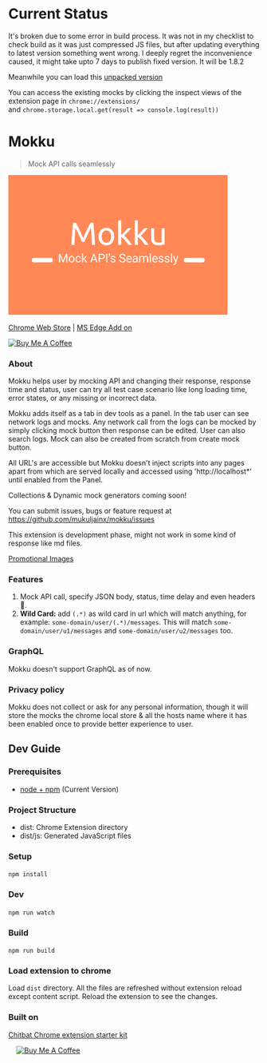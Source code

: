 # Current Status

It's broken due to some error in build process. It was not in my checklist to check build as it was just compressed JS files, but after updating everything to latest version something went wrong. I deeply regret the inconvenience caused, it might take upto 7 days to publish fixed version. It will be 1.8.2

Meanwhile you can load this [unpacked version](https://github.com/mukuljainx/Mokku/blob/master/mokku-1.8.2.zip)

You can access the existing mocks by clicking the inspect views of the extension page in `chrome://extensions/`  
and `chrome.storage.local.get(result => console.log(result))`


# Mokku

> Mock API calls seamlessly

![small-promo](./docs/store/small-promo.png)

[Chrome Web Store](https://chrome.google.com/webstore/detail/mokku-mock-api-calls-seam/llflfcikklhgamfmnjkgpdadpmdplmji?hl=en&authuser=1) | [MS Edge Add on](https://microsoftedge.microsoft.com/addons/detail/mokku-mock-api-calls-sea/ekcbmjnnnphonejedibidifflhljbobc)

<a href="https://www.buymeacoffee.com/mukuljainx" target="_blank"><img src="https://cdn.buymeacoffee.com/buttons/default-orange.png" alt="Buy Me A Coffee" height="41" width="174"></a>

### About

Mokku helps user by mocking API and changing their response, response time and status, user can try all test case scenario like long loading time, error states, or any missing or incorrect data.

Mokku adds itself as a tab in dev tools as a panel. In the tab user can see network logs and mocks. Any network call from the logs can be mocked by simply clicking mock button then response can be edited. User can also search logs. Mock can also be created from scratch from create mock button.

All URL's are accessible but Mokku doesn't inject scripts into any pages apart from which are served locally and accessed using 'http://localhost\*' until enabled from the Panel.

Collections & Dynamic mock generators coming soon!

You can submit issues, bugs or feature request at https://github.com/mukuljainx/mokku/issues

This extension is development phase, might not work in some kind of response like md files.

[Promotional Images](https://github.com/mukuljainx/Mokku/tree/master/docs/store)

### Features

1. Mock API call, specify JSON body, status, time delay and even headers 🙌.
2. **Wild Card:** add `(.*)` as wild card in url which will match anything, for example: `some-domain/user/(.*)/messages`. This will match `some-domain/user/u1/messages` and `some-domain/user/u2/messages` too.

### GraphQL

Mokku doesn't support GraphQL as of now.

### Privacy policy

Mokku does not collect or ask for any personal information, though it will store the mocks the chrome local store & all the hosts name where it has been enabled once to provide better experience to user.

## Dev Guide

### Prerequisites

- [node + npm](https://nodejs.org/) (Current Version)

### Project Structure

- dist: Chrome Extension directory
- dist/js: Generated JavaScript files

### Setup

`npm install`

### Dev

`npm run watch`

### Build

`npm run build`

### Load extension to chrome

Load `dist` directory. All the files are refreshed without extension reload except content script. Reload the extension to see the changes.

### Built on

[Chitbat Chrome extension starter kit](https://github.com/chibat/chrome-extension-typescript-starter)

<a style="margin-left: 16px" href="https://www.buymeacoffee.com/mukuljainx" target="_blank"><img src="https://cdn.buymeacoffee.com/buttons/v2/default-yellow.png" alt="Buy Me A Coffee" style="height: 52px !important;" ></a>
